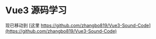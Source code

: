 # Vue3 源码学习

现已移动到 [这里 https://github.com/zhangbo819/Vue3-Sound-Code](https://github.com/zhangbo819/Vue3-Sound-Code)
